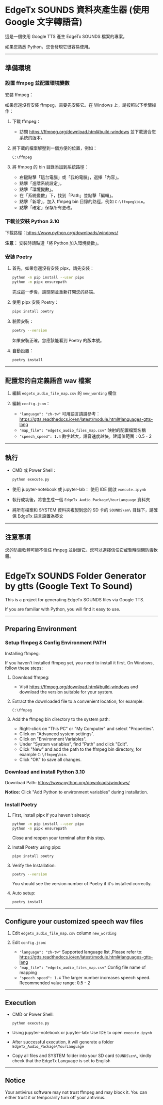 # EdgeTx SOUNDS 資料夾產生器 (使用 Google 文字轉語音)

這是一個使用 Google TTS 產生 EdgeTx SOUNDS 檔案的專案。

如果您熟悉 Python，您會發現它很容易使用。

---

## 準備環境

### 設置 ffmpeg 並配置環境變數

安裝 ffmpeg：

如果您還沒有安裝 ffmpeg，需要先安裝它。在 Windows 上，請按照以下步驟操作：

1. 下載 ffmpeg：
   - 訪問 https://ffmpeg.org/download.html#build-windows 並下載適合您系統的版本。

2. 將下載的檔案解壓到一個方便的位置，例如：
   ```
   C:\ffmpeg
   ```

3. 將 ffmpeg 的 bin 目錄添加到系統路徑：
   - 右鍵點擊「這台電腦」或「我的電腦」，選擇「內容」。
   - 點擊「進階系統設定」。
   - 點擊「環境變數」。
   - 在「系統變數」下，找到「Path」並點擊「編輯」。
   - 點擊「新增」，加入 ffmpeg bin 目錄的路徑，例如 `C:\ffmpeg\bin`。
   - 點擊「確定」保存所有更改。

### 下載並安裝 Python 3.10

下載路徑：https://www.python.org/downloads/windows/

**注意：** 安裝時請點選「將 Python 加入環境變數」。

### 安裝 Poetry

1. 首先，如果您還沒有安裝 pipx，請先安裝：
   ```bash
   python -m pip install --user pipx
   python -m pipx ensurepath
   ```
   完成這一步後，請關閉並重新打開您的終端。

2. 使用 pipx 安裝 Poetry：
   ```bash
   pipx install poetry
   ```

3. 驗證安裝：
   ```bash
   poetry --version
   ```
   如果安裝正確，您應該能看到 Poetry 的版本號。

4. 自動設置：
   ```bash
   poetry install 
   ```

---

## 配置您的自定義語音 wav 檔案

1. 編輯 `edgetx_audio_file_map.csv` 的 `new_wording` 欄位

2. 編輯 `config.json`：
   - `"language": "zh-tw"`
     可用語言請請參考：https://gtts.readthedocs.io/en/latest/module.html#languages-gtts-lang
   - `"map_file": "edgetx_audio_files_map.csv"`
     映射的配置檔案名稱
   - `"speech_speed": 1.4`
     數字越大，語音速度越快。建議值範圍：0.5 - 2

---

## 執行

- CMD 或 Power Shell：
  ```bash
  python execute.py
  ```

- 使用 jupyter-notebook 或 jupyter-lab：
  使用 IDE 開啟 `execute.ipynb`

- 執行成功後，將會生成一個 `EdgeTx_Audio_Package\YourLanguage` 資料夾

- 將所有檔案和 SYSTEM 資料夾複製到您的 SD 卡的 `SOUNDS\en\` 目錄下，請確保 EdgeTx 語言設置為英文

---

## 注意事項

您的防毒軟體可能不信任 ffmpeg 並封鎖它。您可以選擇信任它或暫時關閉防毒軟體。





# EdgeTx SOUNDS Folder Generator by gtts (Google Text To Sound)

This is a project for generating EdgeTx SOUNDS files via Google TTS.

If you are familiar with Python, you will find it easy to use.

---

## Preparing Environment

### Setup ffmpeg & Config Environment PATH

Installing ffmpeg:

If you haven't installed ffmpeg yet, you need to install it first. On Windows, follow these steps:

1. Download ffmpeg:
   - Visit https://ffmpeg.org/download.html#build-windows and download the version suitable for your system.

2. Extract the downloaded file to a convenient location, for example:
   ```
   C:\ffmpeg
   ```

3. Add the ffmpeg bin directory to the system path:
   - Right-click on "This PC" or "My Computer" and select "Properties".
   - Click on "Advanced system settings".
   - Click on "Environment Variables".
   - Under "System variables", find "Path" and click "Edit".
   - Click "New" and add the path to the ffmpeg bin directory, for example `C:\ffmpeg\bin`.
   - Click "OK" to save all changes.

### Download and install Python 3.10

Download Path: https://www.python.org/downloads/windows/

**Notice:** Click "Add Python to environment variables" during installation.

### Install Poetry

1. First, install pipx if you haven't already:
   ```bash
   python -m pip install --user pipx
   python -m pipx ensurepath
   ```
   Close and reopen your terminal after this step.

2. Install Poetry using pipx:
   ```bash
   pipx install poetry
   ```

3. Verify the Installation:
   ```bash
   poetry --version
   ```
   You should see the version number of Poetry if it's installed correctly.

4. Auto setup:
   ```bash
   poetry install 
   ```

---

## Configure your customized speech wav files

1. Edit `edgetx_audio_file_map.csv` column `new_wording`

2. Edit `config.json`:
   - `"language": "zh-tw"`
     Supported language list ,Please refer to: https://gtts.readthedocs.io/en/latest/module.html#languages-gtts-lang
   - `"map_file": "edgetx_audio_files_map.csv"`
     Config file name of mapping
   - `"speech_speed": 1.4`
     The larger number increases speech speed. Recommended value range: 0.5 - 2

---

## Execution

- CMD or Power Shell:
  ```bash
  python execute.py
  ```

- Using jupyter-notebook or jupyter-lab:
  Use IDE to open `execute.ipynb`

- After successful execution, it will generate a folder `EdgeTx_Audio_Package\YourLanguage`

- Copy all files and SYSTEM folder into your SD card `SOUNDS\en\`, kindly check that the EdgeTx Language is set to English

---

## Notice

Your antivirus software may not trust ffmpeg and may block it. You can either trust it or temporarily turn off your antivirus.
